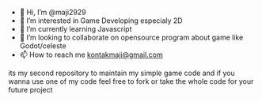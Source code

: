 - 👋 Hi, I’m @maji2929
- 👀 I’m interested in Game Developing especialy 2D
- 🌱 I’m currently learning Javascript
- 💞️ I’m looking to collaborate on opensource program about game like Godot/celeste
- 📫 How to reach me kontakmaji@gmail.com

its my second repository to maintain my simple game code and if you wanna use one of my code feel free to fork or take the whole code for your future project
